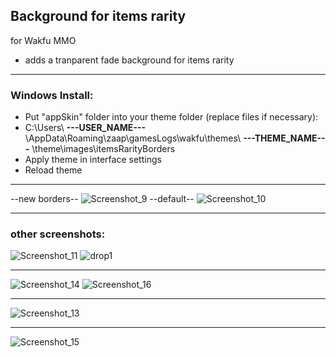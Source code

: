 ## Background for items rarity

for Wakfu MMO
- adds a tranparent fade background for items rarity
___
### Windows Install:
- Put "appSkin" folder into your theme folder (replace files if necessary):
- C:\Users\ **---USER_NAME---** \AppData\Roaming\zaap\gamesLogs\wakfu\themes\ **---THEME_NAME---** \theme\images\itemsRarityBorders
- Apply theme in interface settings
- Reload theme
___
--new borders--
![Screenshot_9](https://github.com/ForbiddenMagic/wakfu-item_rarity_borders_with_bg/assets/29806538/2e915cad-140f-49dc-b09b-fd8de33c9023)
--default--
![Screenshot_10](https://github.com/ForbiddenMagic/wakfu-item_rarity_borders_with_bg/assets/29806538/06e41582-bc10-4f8a-b171-d28cb5de5b58)
___
### other screenshots:
![Screenshot_11](https://github.com/ForbiddenMagic/wakfu-item_rarity_borders_with_bg/assets/29806538/2111754f-a87d-4a02-9af2-51d2ff14729b)
![drop1](https://github.com/ForbiddenMagic/wakfu-item_rarity_borders_with_bg/assets/29806538/050ec56d-14ab-4b5b-baa5-4a4616991400)
___
![Screenshot_14](https://github.com/ForbiddenMagic/wakfu-item_rarity_borders_with_bg/assets/29806538/81edd051-56eb-4e42-8cd9-bf3aa3c12b2e)
![Screenshot_16](https://github.com/ForbiddenMagic/wakfu-item_rarity_borders_with_bg/assets/29806538/369c26b3-b5de-4af0-9608-cb32dce9728e)
___
![Screenshot_13](https://github.com/ForbiddenMagic/wakfu-item_rarity_borders_with_bg/assets/29806538/fdad6dc0-ecbc-4b98-8a32-f619f4b945e1)
___
![Screenshot_15](https://github.com/ForbiddenMagic/wakfu-item_rarity_borders_with_bg/assets/29806538/7109e8a1-a721-4e43-9cbd-7aec8257f2d2)

